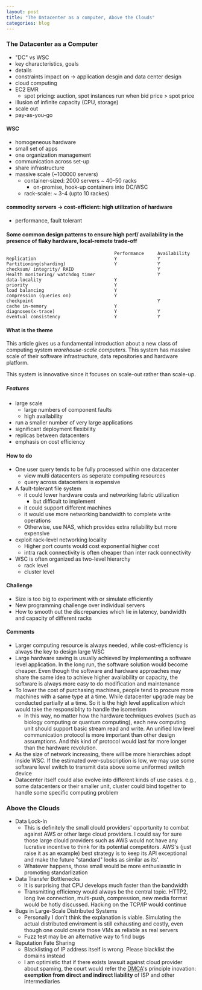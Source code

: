 ```yaml
---
layout: post
title: "The Datacenter as a computer, Above the Clouds"
categories: blog
---
```

### The Datacenter as a Computer
* "DC" vs WSC
* key characteristics, goals
* details
* constraints impact on -> application desgin and data center design
* cloud computing
* EC2 EMR
    * spot pricing: auction, spot instances run when bid price > spot price
* illusion of infinite capacity (CPU, storage)
* scale out
* pay-as-you-go

#### WSC
* homogeneous hardware
* small set of apps
* one organization management
* communication across set-up
* share infrastructure
* massive scale (~100000 servers)
    * container-sized: 2000 servers ~ 40-50 racks
        * on-promise, hook-up containers into DC/WSC
    * rack-scale: ~ 3-4 (upto 10 rackes)

#### commodity servers -> cost-efficient: high utilization of hardware
* performance, fault tolerant

#### Some common design patterns to ensure high perf/ availability in the presence of flaky hardware, local-remote trade-off

                                            Performance     Availability
    Replication                             Y               Y
    Partitioning(sharding)                  Y               Y
    checksum/ integrity/ RAID                               Y
    Health monitoring/ watchdog timer                       Y
    data-locality                           Y
    priority                                Y
    load balancing                          Y
    compression (queries on)                Y
    checkpoint                                              Y
    cache in-memory                         Y
    diagnoses(x-trace)                      Y               Y
    eventual consistency                    Y               Y


#### What is the theme
This article gives us a fundamental introduction about a new class of computing system *warehouse-scale computers*. This system has massive scale of their software infrastructure, data repositories and hardware platform.

This system is innovative since it focuses on scale-out rather than scale-up.

##### Features
* large scale
    * large numbers of component faults
    * high availability
* run a smaller number of very large applications
* significant deployment flexibility
* replicas between datacenters
* emphasis on cost efficiency

#### How to do
* One user query tends to be fully processed within one datacenter
    * view multi datacenters as seperate computing resources
    * query across datacenters is expensive
* A fault-tolerant file system
    * it could lower hardware costs and networking fabric utilization
        * but difficult to implement
    * it could support different machines
    * it would use more networking bandwidth to complete write operations
    * Otherwise, use NAS, which provides extra reliability but more expensive
* exploit rack-level networking locality
    * Higher port counts would cost exponential higher cost
    * intra rack connectivity is often cheaper than inter rack connectivity
* WSC is often organized as two-level hierarchy
    * rack level
    * cluster level


#### Challenge
* Size is too big to experiment with or simulate efficiently
* New programming challenge over individual servers
* How to smooth out the discrepancies which lie in latency, bandwidth and capacity of different racks

#### Comments
* Larger computing resource is always needed, while cost-efficiency is always the key to design large WSC
* Large hardware saving is usually achieved by implementing a software level application. In the long run, the software solution would become cheaper. Even though the software and hardware approaches may share the same idea to achieve higher availability or capacity, the software is always more easy to do modification and maintenance
* To lower the cost of purchasing machines, people tend to procure more machines with a same type at a time. While datacenter upgrade may be conducted partially at a time. So it is the high level application which would take the responsiblity to handle the isomerism
    * In this way, no matter how the hardware techniques evolves (such as biology computing or quantum computing), each new computing unit should support basic stream read and write. An unified low level communication protocol is more important than other design assumptions. And this kind of protocol would last far more longer than the hardware revolution.
* As the size of network increasing, there will be more hierarchies adopt inside WSC. If the estimated over-subscription is low, we may use some software level switch to transmit data above some uniformed switch device
* Datacenter itself could also evolve into different kinds of use cases. e.g., some datacenters or their smaller unit, cluster could bind together to handle some specific computing problem

### Above the Clouds
* Data Lock-In
    * This is definitely the small clould providers' opportunity to combat against AWS or other large cloud providers. I could say for sure those large clould providers such as AWS would not have any lucrative incentive to think for its potential competitors. AWS's (just raise it as an example) best strategy is to keep its API exceptional and make the future "standard" looks as similar as its'.
    * Whatever happens, those small would be more enthusiasstic in promoting standarlization
* Data Transfer Bottlenecks
    * It is surprising that CPU develops much faster than the bandwidth
    * Transmitting efficiency would always be the central topic. HTTP2, long live connection, multi-push, compression, new media format would be hotly discussed. Hacking on the TCP/IP would continue
* Bugs in Large-Scale Distributed Systems
    * Personally I don't think the explanation is viable. Simulating the actual distributed enviroment is still exhausting and costly, even though one could create those VMs as reliable as real servers
    * Fuzz test may be an alternative way to find bugs
* Reputation Fate Sharing
    * Blacklisting of IP address itself is wrong. Please blacklist the domains instead
    * I am optimistic that if there exists lawsuit against cloud provider about spaming, the court would refer the [DMCA](https://en.wikipedia.org/wiki/Digital_Millennium_Copyright_Act)'s principle inovation: **exemption from direct and indirect liability** of ISP and other intermediaries

